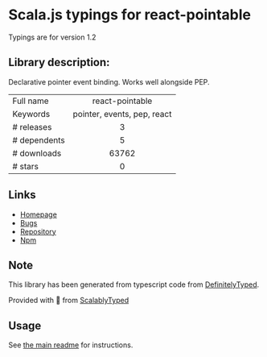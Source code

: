 
# Scala.js typings for react-pointable

Typings are for version 1.2

## Library description:
Declarative pointer event binding. Works well alongside PEP.

|                    |                 |
| ------------------ | :-------------: |
| Full name          | react-pointable |
| Keywords           | pointer, events, pep, react |
| # releases         | 3 |
| # dependents       | 5 |
| # downloads        | 63762 |
| # stars            | 0 |

## Links
- [Homepage](https://github.com/MilllerTime/react-pointable)
- [Bugs](https://github.com/MilllerTime/react-pointable/issues)
- [Repository](https://github.com/MilllerTime/react-pointable)
- [Npm](https://www.npmjs.com/package/react-pointable)
    


## Note
This library has been generated from typescript code from [DefinitelyTyped](https://definitelytyped.org).

Provided with :purple_heart: from [ScalablyTyped](https://github.com/oyvindberg/ScalablyTyped)

## Usage
See [the main readme](../../readme.md) for instructions.


